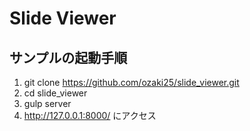 # Slide Viewer

## サンプルの起動手順

1. git clone https://github.com/ozaki25/slide_viewer.git
2. cd slide_viewer
3. gulp server
4. http://127.0.0.1:8000/ にアクセス
